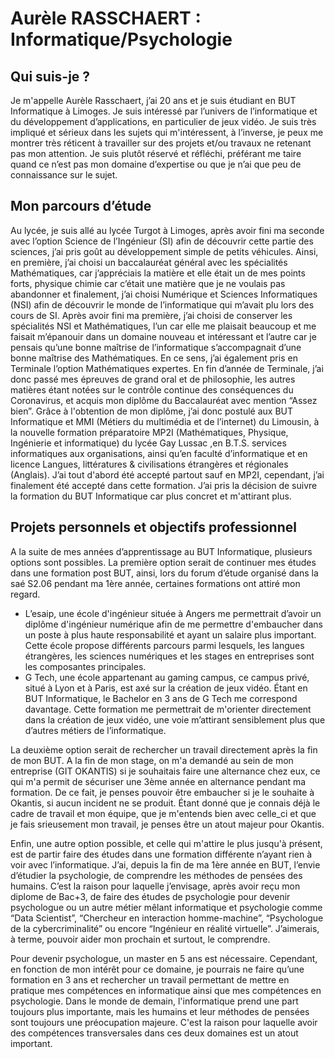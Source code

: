 # Aurèle RASSCHAERT : Informatique/Psychologie
## Qui suis-je ?
Je m'appelle Aurèle Rasschaert, j’ai 20 ans et je suis étudiant en BUT Informatique à Limoges. Je suis intéressé par l’univers de l’informatique et du développement d’applications, en particulier de jeux vidéo. Je suis très impliqué et sérieux dans les sujets qui m'intéressent, à l’inverse, je peux me montrer très réticent à travailler sur des projets et/ou travaux ne retenant pas mon attention. Je suis plutôt réservé et réfléchi, préférant me taire quand ce n’est pas mon domaine d’expertise ou que je n’ai que peu de connaissance sur le sujet.

## Mon parcours d’étude

Au lycée, je suis allé au lycée Turgot à Limoges, après avoir fini ma seconde avec l’option Science de l’Ingénieur (SI) afin de découvrir cette partie des sciences, j’ai pris goût au développement simple de petits véhicules. 
Ainsi, en première, j’ai choisi un baccalauréat général avec les spécialités Mathématiques, car j’appréciais la matière et elle était un de mes points forts, physique chimie car c’était une matière que je ne voulais pas abandonner et finalement, j’ai choisi Numérique et Sciences Informatiques (NSI) afin de découvrir le monde de l’informatique qui m’avait plu lors des cours de SI.
Après avoir fini ma première, j’ai choisi de conserver les spécialités NSI et Mathématiques, l’un car elle me plaisait beaucoup et me faisait m’épanouir dans un domaine nouveau et intéressant et l’autre car je pensais qu’une bonne maîtrise de l’informatique s’accompagnait d’une bonne maîtrise des Mathématiques. En ce sens, j’ai également pris en Terminale l’option Mathématiques expertes.
En fin d’année de Terminale, j’ai donc passé mes épreuves de grand oral et de philosophie, les autres matières étant notées sur le contrôle continue des conséquences du Coronavirus, et acquis mon diplôme du Baccalauréat avec mention “Assez bien”.
Grâce à l'obtention de mon diplôme, j’ai donc postulé aux BUT Informatique et MMI (Métiers du multimédia et de l’internet) du Limousin, à la nouvelle formation préparatoire MP2I (Mathématiques, Physique, Ingénierie et informatique) du lycée Gay Lussac ,en B.T.S. services informatiques aux organisations, ainsi qu’en faculté d’informatique et en licence Langues, littératures & civilisations étrangères et régionales (Anglais).
J’ai tout d'abord été accepté partout sauf en MP2I, cependant, j’ai finalement été accepté dans cette formation. J’ai pris la décision de suivre la formation du BUT Informatique car plus concret et m'attirant plus. 

## Projets personnels et objectifs professionnel

A la suite de mes années d’apprentissage au BUT Informatique, plusieurs options sont possibles.
La première option serait de continuer mes études dans une formation post BUT, ainsi, lors du forum d’étude organisé dans la saé S2.06 pendant ma 1ère année, certaines formations ont attiré mon regard. 
- L’esaip, une école d'ingénieur située à Angers me permettrait d’avoir un diplôme d'ingénieur numérique afin de me permettre d'embaucher dans un poste à plus haute responsabilité et ayant un salaire plus important. Cette école propose différents parcours parmi lesquels, les langues étrangères, les sciences numériques et les stages en entreprises sont les composantes principales.  
- G Tech, une école appartenant au gaming campus, ce campus privé, situé à Lyon et à Paris, est axé sur la création de jeux vidéo. Étant en BUT Informatique, le Bachelor en 3 ans de G Tech me correspond davantage. Cette formation me permettrait de m'orienter directement dans la création de jeux vidéo, une voie m’attirant sensiblement plus que d’autres métiers de l’informatique.

La deuxième option serait de rechercher un travail directement après la fin de mon BUT.
A la fin de mon stage, on m'a demandé au sein de mon entreprise (GIT OKANTIS) si je souhaitais faire une alternance chez eux, ce qui m'a permit de sécuriser une 3ème année en alternance pendant ma formation. De ce fait, je penses pouvoir être embaucher si je le souhaite à Okantis, si aucun incident ne se produit. Étant donné que je connais déjà le cadre de travail et mon équipe, que je m'entends bien avec celle_ci et que je fais srieusement mon travail, je penses être un atout majeur pour Okantis.

Enfin, une autre option possible, et celle qui m'attire le plus jusqu'à présent, est de partir faire des études dans une formation différente n’ayant rien à voir avec l’informatique.
J’ai, depuis la fin de ma 1ère année en BUT, l’envie d’étudier la psychologie, de comprendre les méthodes de pensées des humains. C’est la raison pour laquelle j’envisage, après avoir reçu mon diplome de Bac+3, de faire des études de psychologie pour devenir psychologue ou un autre métier mêlant informatique et psychologie comme “Data Scientist”, “Chercheur en interaction homme-machine”, “Psychologue de la cybercriminalité” ou encore “Ingénieur en réalité virtuelle”. J’aimerais, à terme, pouvoir aider mon prochain et surtout, le comprendre.

Pour devenir psychologue, un master en 5 ans est nécessaire. Cependant, en fonction de mon intérêt pour ce domaine, je pourrais ne faire qu’une formation en 3 ans et rechercher un travail permettant de mettre en pratique mes compétences en informatique ainsi que mes compétences en psychologie. Dans le monde de demain, l'informatique prend une part toujours plus importante, mais les humains et leur méthodes de pensées sont toujours une préocupation majeure. C'est la raison pour laquelle avoir des compétences transversales dans ces deux domaines est un atout important.
